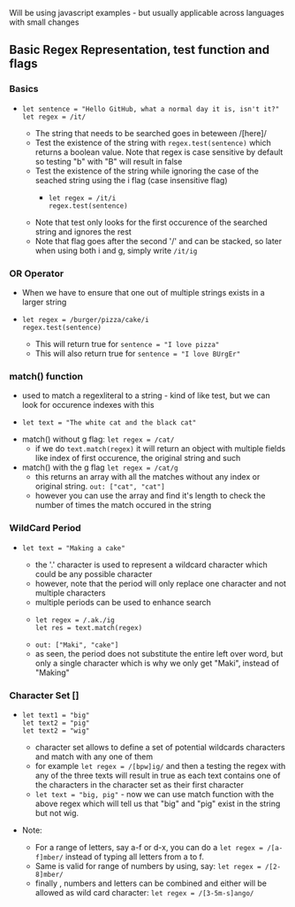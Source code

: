 Will be using javascript examples - but usually applicable across languages with small changes

## Basic Regex Representation, test function and flags
  ### Basics
  - ```
    let sentence = "Hello GitHub, what a normal day it is, isn't it?"
    let regex = /it/
    ```
    - The string that needs to be searched goes in beteween /[here]/
    - Test the existence of the string with ```regex.test(sentence)``` which returns a boolean value. Note that regex is case sensitive by default so testing "b" with "B" will result in false
    - Test the existence of the string while ignoring the case of the seached string using the i flag (case insensitive flag)
      - ```
        let regex = /it/i
        regex.test(sentence)
        ```
    - Note that test only looks for the first occurence of the searched string and ignores the rest
    - Note that flag goes after the second '/' and can be stacked, so later when using both i and g, simply write ```/it/ig```
    
  ### OR Operator
  - When we have to ensure that one out of multiple strings exists in a larger string
  - ```
    let regex = /burger/pizza/cake/i
    regex.test(sentence)
    ```
    - This will return true for ```sentence = "I love pizza"```
    - This will also return true for ```sentence = "I love BUrgEr"```

  ### match() function
  - used to match a regexliteral to a string - kind of like test, but we can look for occurence indexes with this
  - ```
    let text = "The white cat and the black cat"
    ```
  - match() without g flag: ```let regex = /cat/```
    - if we do ```text.match(regex)``` it will return an object with multiple fields like index of first occurence, the original string and such
  - match() with the g flag ```let regex = /cat/g```
    - this returns an array with all the matches without any index or original string. ```out: ["cat", "cat"]```
    - however you can use the array and find it's length to check the number of times the match occured in the string
   
  ### WildCard Period
  - ```
    let text = "Making a cake"
    ```
    - the '.' character is used to represent a wildcard character which could be any possible character
    - however, note that the period will only replace one character and not multiple characters
    - multiple periods can be used to enhance search
    - ```
      let regex = /.ak./ig
      let res = text.match(regex)
      ```
    - ```out: ["Maki", "cake"]```
    - as seen, the period does not substitute the entire left over word, but only a single character which is why we only get "Maki", instead of "Making"

  ### Character Set []
  - ```
    let text1 = "big"
    let text2 = "pig"
    let text2 = "wig"
    ```
    - character set allows to define a set of potential wildcards characters and match with any one of them
    - for example ```let regex = /[bpw]ig/``` and then a testing the regex with any of the three texts will result in true as each text contains one of the characters in the character set as their first character
    - ```let text = "big, pig"``` - now we can use match function with the above regex which will tell us that "big" and "pig" exist in the string but not wig.

  - Note:
    - For a range of letters, say a-f or d-x, you can do a ```let regex = /[a-f]mber/``` instead of typing all letters from a to f.
    - Same is valid for range of numbers by using, say: ```let regex = /[2-8]mber/```
    - finally , numbers and letters can be combined and either will be allowed as wild card character: ```let regex = /[3-5m-s]ango/``` 
      
